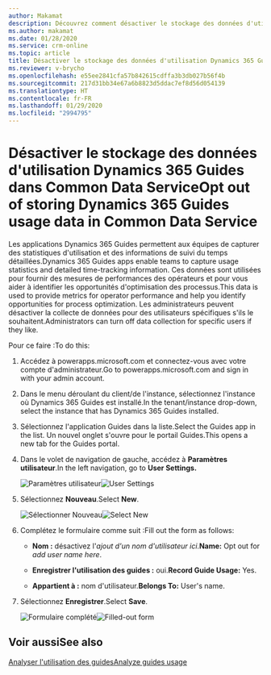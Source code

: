 ```yaml
---
author: Makamat
description: Découvrez comment désactiver le stockage des données d'utilisation Microsoft Dynamics 365 Guides dans Common Data Service, pour des raisons de confidentialité.
ms.author: makamat
ms.date: 01/28/2020
ms.service: crm-online
ms.topic: article
title: Désactiver le stockage des données d'utilisation Dynamics 365 Guides dans Common Data Service
ms.reviewer: v-brycho
ms.openlocfilehash: e55ee2841cfa57b842615cdffa3b3db027b56f4b
ms.sourcegitcommit: 217d31bb34e67a6b8823d5ddac7ef8d56d054139
ms.translationtype: HT
ms.contentlocale: fr-FR
ms.lasthandoff: 01/29/2020
ms.locfileid: "2994795"
---
```

# <a name="opt-out-of-storing-dynamics-365-guides-usage-data-in-common-data-service"></a><span data-ttu-id="c3280-103">Désactiver le stockage des données d'utilisation Dynamics 365 Guides dans Common Data Service</span><span class="sxs-lookup"><span data-stu-id="c3280-103">Opt out of storing Dynamics 365 Guides usage data in Common Data Service</span></span>

<span data-ttu-id="c3280-104">Les applications Dynamics 365 Guides permettent aux équipes de capturer des statistiques d'utilisation et des informations de suivi du temps détaillées.</span><span class="sxs-lookup"><span data-stu-id="c3280-104">Dynamics 365 Guides apps enable teams to capture usage statistics and detailed time-tracking information.</span></span> <span data-ttu-id="c3280-105">Ces données sont utilisées pour fournir des mesures de performances des opérateurs et pour vous aider à identifier les opportunités d'optimisation des processus.</span><span class="sxs-lookup"><span data-stu-id="c3280-105">This data is used to provide metrics for operator performance and help you identify opportunities for process optimization.</span></span> <span data-ttu-id="c3280-106">Les administrateurs peuvent désactiver la collecte de données pour des utilisateurs spécifiques s'ils le souhaitent.</span><span class="sxs-lookup"><span data-stu-id="c3280-106">Administrators can turn off data collection for specific users if they like.</span></span> 

<span data-ttu-id="c3280-107">Pour ce faire :</span><span class="sxs-lookup"><span data-stu-id="c3280-107">To do this:</span></span>

1.  <span data-ttu-id="c3280-108">Accédez à powerapps.microsoft.com et connectez-vous avec votre compte d'administrateur.</span><span class="sxs-lookup"><span data-stu-id="c3280-108">Go to powerapps.microsoft.com and sign in with your admin account.</span></span>

2.  <span data-ttu-id="c3280-109">Dans le menu déroulant du client/de l'instance, sélectionnez l'instance où Dynamics 365 Guides est installé.</span><span class="sxs-lookup"><span data-stu-id="c3280-109">In the tenant/instance drop-down, select the instance that has Dynamics 365 Guides installed.</span></span>

3.  <span data-ttu-id="c3280-110">Sélectionnez l'application Guides dans la liste.</span><span class="sxs-lookup"><span data-stu-id="c3280-110">Select the Guides app in the list.</span></span> <span data-ttu-id="c3280-111">Un nouvel onglet s'ouvre pour le portail Guides.</span><span class="sxs-lookup"><span data-stu-id="c3280-111">This opens a new tab for the Guides portal.</span></span>

4.  <span data-ttu-id="c3280-112">Dans le volet de navigation de gauche, accédez à **Paramètres utilisateur**.</span><span class="sxs-lookup"><span data-stu-id="c3280-112">In the left navigation, go to **User Settings.**</span></span>

    <span data-ttu-id="c3280-113">![Paramètres utilisateur](media/data-opt-out-user-setting.PNG "Paramètres utilisateur")</span><span class="sxs-lookup"><span data-stu-id="c3280-113">![User Settings](media/data-opt-out-user-setting.PNG "User Settings")</span></span>
 
5.  <span data-ttu-id="c3280-114">Sélectionnez **Nouveau**.</span><span class="sxs-lookup"><span data-stu-id="c3280-114">Select **New**.</span></span>

    <span data-ttu-id="c3280-115">![Sélectionner Nouveau](media/data-opt-out-new.PNG "Sélectionner Nouveau")</span><span class="sxs-lookup"><span data-stu-id="c3280-115">![Select New](media/data-opt-out-new.PNG "Select New")</span></span>
 
6.  <span data-ttu-id="c3280-116">Complétez le formulaire comme suit :</span><span class="sxs-lookup"><span data-stu-id="c3280-116">Fill out the form as follows:</span></span>

    - <span data-ttu-id="c3280-117">**Nom :** désactivez l'*ajout d'un nom d'utilisateur ici*.</span><span class="sxs-lookup"><span data-stu-id="c3280-117">**Name:** Opt out for *add user name here*.</span></span>

    - <span data-ttu-id="c3280-118">**Enregistrer l'utilisation des guides :** oui.</span><span class="sxs-lookup"><span data-stu-id="c3280-118">**Record Guide Usage:** Yes.</span></span>

    - <span data-ttu-id="c3280-119">**Appartient à :** nom d'utilisateur.</span><span class="sxs-lookup"><span data-stu-id="c3280-119">**Belongs To:** User's name.</span></span> 

7.  <span data-ttu-id="c3280-120">Sélectionnez **Enregistrer**.</span><span class="sxs-lookup"><span data-stu-id="c3280-120">Select **Save**.</span></span>

    <span data-ttu-id="c3280-121">![Formulaire complété](media/data-opt-out-filled-out-form.PNG "Formulaire complété")</span><span class="sxs-lookup"><span data-stu-id="c3280-121">![Filled-out form](media/data-opt-out-filled-out-form.PNG "Filled-out-form")</span></span>
 
## <a name="see-also"></a><span data-ttu-id="c3280-122">Voir aussi</span><span class="sxs-lookup"><span data-stu-id="c3280-122">See also</span></span>

[<span data-ttu-id="c3280-123">Analyser l'utilisation des guides</span><span class="sxs-lookup"><span data-stu-id="c3280-123">Analyze guides usage</span></span>](analytics-guide.md)

